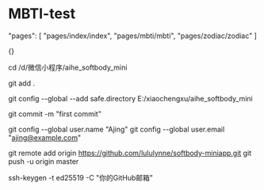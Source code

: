  # MBTI-test

"pages": [
  "pages/index/index",
  "pages/mbti/mbti",
  "pages/zodiac/zodiac"
]

{}

cd /d/微信小程序/aihe_softbody_mini

git add .

git config --global --add safe.directory E:/xiaochengxu/aihe_softbody_mini

git commit -m "first commit"

git config --global user.name "Ajing"
git config --global user.email "ajing@example.com"

git remote add origin https://github.com/lululynne/softbody-miniapp.git
git push -u origin master

ssh-keygen -t ed25519 -C "你的GitHub邮箱"
